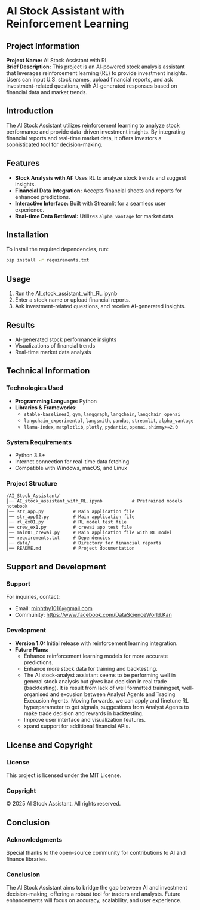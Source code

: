 # AI Stock Assistant with Reinforcement Learning

## Project Information
**Project Name:** AI Stock Assistant with RL  
**Brief Description:** This project is an AI-powered stock analysis assistant that leverages reinforcement learning (RL) to provide investment insights. Users can input U.S. stock names, upload financial reports, and ask investment-related questions, with AI-generated responses based on financial data and market trends.

## Introduction
The AI Stock Assistant utilizes reinforcement learning to analyze stock performance and provide data-driven investment insights. By integrating financial reports and real-time market data, it offers investors a sophisticated tool for decision-making.

## Features
- **Stock Analysis with AI:** Uses RL to analyze stock trends and suggest insights.
- **Financial Data Integration:** Accepts financial sheets and reports for enhanced predictions.
- **Interactive Interface:** Built with Streamlit for a seamless user experience.
- **Real-time Data Retrieval:** Utilizes `alpha_vantage` for market data.

## Installation
To install the required dependencies, run:
```bash
pip install -r requirements.txt
```

## Usage
1. Run the AI_stock_assistant_with_RL.ipynb
2. Enter a stock name or upload financial reports.
3. Ask investment-related questions, and receive AI-generated insights.

## Results
- AI-generated stock performance insights
- Visualizations of financial trends
- Real-time market data analysis

## Technical Information
### Technologies Used
- **Programming Language:** Python
- **Libraries & Frameworks:**
  - `stable-baselines3`, `gym`, `langgraph`, `langchain`, `langchain_openai`
  - `langchain_experimental`, `langsmith`, `pandas`, `streamlit`, `alpha_vantage`
  - `llama-index`, `matplotlib`, `plotly`, `pydantic`, `openai`, `shimmy>=2.0`

### System Requirements
- Python 3.8+
- Internet connection for real-time data fetching
- Compatible with Windows, macOS, and Linux

### Project Structure
```
/AI_Stock_Assistant/
│── AI_stock_assistant_with_RL.ipynb           # Pretrained models notebook
│── str_app.py           # Main application file
│── str_app02.py         # Main application file
│── rl_ex01.py           # RL model test file
│── crew_ex1.py          # crewai app test file
│── main01_crewai.py     # Main application file with RL model
│── requirements.txt     # Dependencies
│── data/                # Directory for financial reports
│── README.md            # Project documentation
```

## Support and Development
### Support
For inquiries, contact:
- Email: minhthy1016@gmail.com
- Community: https://www.facebook.com/DataScienceWorld.Kan
### Development
- **Version 1.0:** Initial release with reinforcement learning integration.
- **Future Plans:**
    - Enhance reinforcement learning models for more accurate predictions.
    - Enhance more stock data for training and backtesting.
    - The AI stock-analyst assistant seems to be performing well in general stock analysis but gives bad decision in real trade (backtesting). It is result from lack of well formatted trainingset, well-organised and excusion between Analyst Agents and Trading Execusion Agents. Moving forwards, we can apply and finetune RL hyperparameter to get signals, suggestions from Analyst Agents to make trade decision and rewards in backtesting.
    - Improve user interface and visualization features.
    - xpand support for additional financial APIs.

## License and Copyright
### License
This project is licensed under the MIT License.

### Copyright
© 2025 AI Stock Assistant. All rights reserved.

## Conclusion
### Acknowledgments
Special thanks to the open-source community for contributions to AI and finance libraries.

### Conclusion
The AI Stock Assistant aims to bridge the gap between AI and investment decision-making, offering a robust tool for traders and analysts. Future enhancements will focus on accuracy, scalability, and user experience.

